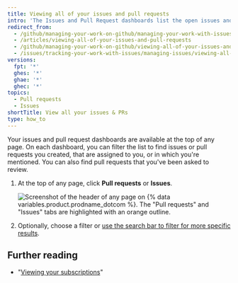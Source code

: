 ```yaml
---
title: Viewing all of your issues and pull requests
intro: 'The Issues and Pull Request dashboards list the open issues and pull requests you''ve created. You can use them to update items that have gone stale, close them, or keep track of where you''ve been mentioned across all repositories—including those you''re not subscribed to.'
redirect_from:
  - /github/managing-your-work-on-github/managing-your-work-with-issues-and-pull-requests/viewing-all-of-your-issues-and-pull-requests
  - /articles/viewing-all-of-your-issues-and-pull-requests
  - /github/managing-your-work-on-github/viewing-all-of-your-issues-and-pull-requests
  - /issues/tracking-your-work-with-issues/managing-issues/viewing-all-of-your-issues-and-pull-requests
versions:
  fpt: '*'
  ghes: '*'
  ghae: '*'
  ghec: '*'
topics:
  - Pull requests
  - Issues
shortTitle: View all your issues & PRs
type: how_to
---
```

Your issues and pull request dashboards are available at the top of any page. On each dashboard, you can filter the list to find issues or pull requests you created, that are assigned to you, or in which you're mentioned. You can also find pull requests that you've been asked to review.

1. At the top of any page, click **Pull requests** or **Issues**.

   ![Screenshot of the header of any page on {% data variables.product.prodname_dotcom %}. The "Pull requests" and "Issues" tabs are highlighted with an orange outline.](/assets/images/help/overview/issues_and_pr_dashboard.png)
2. Optionally, choose a filter or [use the search bar to filter for more specific results](/articles/using-search-to-filter-issues-and-pull-requests).

## Further reading

- "[Viewing your subscriptions](/github/managing-subscriptions-and-notifications-on-github/viewing-your-subscriptions#reviewing-repositories-that-youre-watching)"
